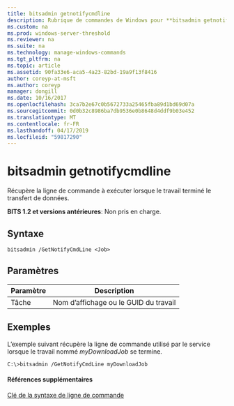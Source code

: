 ```yaml
---
title: bitsadmin getnotifycmdline
description: Rubrique de commandes de Windows pour **bitsadmin getnotifycmdline** -récupère la ligne de commande qui est exécuté quand le travail terminé le transfert de données.
ms.custom: na
ms.prod: windows-server-threshold
ms.reviewer: na
ms.suite: na
ms.technology: manage-windows-commands
ms.tgt_pltfrm: na
ms.topic: article
ms.assetid: 90fa33e6-aca5-4a23-82bd-19a9f13f8416
author: coreyp-at-msft
ms.author: coreyp
manager: dongill
ms.date: 10/16/2017
ms.openlocfilehash: 3ca7b2e67c0b5672733a25465fba89d1bd69d07a
ms.sourcegitcommit: 0d0b32c8986ba7db9536e0b8648d4ddf9b03e452
ms.translationtype: MT
ms.contentlocale: fr-FR
ms.lasthandoff: 04/17/2019
ms.locfileid: "59817290"
---
```

# <a name="bitsadmin-getnotifycmdline"></a>bitsadmin getnotifycmdline

Récupère la ligne de commande à exécuter lorsque le travail terminé le transfert de données.

**BITS 1.2 et versions antérieures**: Non pris en charge.

## <a name="syntax"></a>Syntaxe

```
bitsadmin /GetNotifyCmdLine <Job>
```

## <a name="parameters"></a>Paramètres

|Paramètre|Description|
|---------|-----------|
|Tâche|Nom d’affichage ou le GUID du travail|

## <a name="BKMK_examples"></a>Exemples

L’exemple suivant récupère la ligne de commande utilisé par le service lorsque le travail nommé *myDownloadJob* se termine.
```
C:\>bitsadmin /GetNotifyCmdLine myDownloadJob
```

#### <a name="additional-references"></a>Références supplémentaires

[Clé de la syntaxe de ligne de commande](command-line-syntax-key.md)
